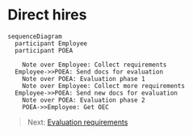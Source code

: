 # Direct hires

```mermaid
sequenceDiagram
  participant Employee
  participant POEA

	Note over Employee: Collect requirements
  Employee->>POEA: Send docs for evaluation
	Note over POEA: Evaluation phase 1
	Note over Employee: Collect more requirements
  Employee->>POEA: Send new docs for evaluation
	Note over POEA: Evaluation phase 2
	POEA->>Employee: Get OEC
```

> Next: [Evaluation requirements](./direct_hire_evaluation.md)
